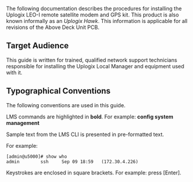 The following documentation describes the procedures for installing the Uplogix LEO-I remote satellite modem and GPS kit. This product is also known informally as an *Uplogix Hawk*. This information is applicable for all revisions of the Above Deck Unit PCB.

## Target Audience

This guide is written for trained, qualified network support technicians responsible for installing the Uplogix Local Manager and equipment used with it.

## Typographical Conventions

The following conventions are used in this guide.

LMS commands are highlighted in **bold**. For example: **config system management**

Sample text from the LMS CLI is presented in pre-formatted text.

For example:

```
[admin@u5000]# show who
admin        ssh     Sep 09 18:59   (172.30.4.226)
```

Keystrokes are enclosed in square brackets. For example: press [Enter].

<!-- 5.2 -->